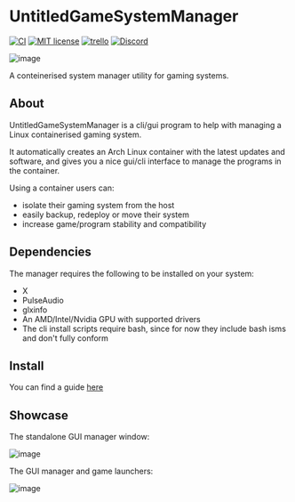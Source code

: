 # UntitledGameSystemManager
[![CI](https://github.com/MadLadSquad/UntitledGameSystemManager/actions/workflows/ci.yml/badge.svg)](https://github.com/MadLadSquad/UntitledGameSystemManager/actions/workflows/ci.yml)
[![MIT license](https://img.shields.io/badge/License-MIT-blue.svg)](https://lbesson.mit-license.org/)
[![trello](https://img.shields.io/badge/Trello-UDE-blue])](https://trello.com/b/HmfuRY2K/untitleddesktop)
[![Discord](https://img.shields.io/discord/717037253292982315.svg?label=&logo=discord&logoColor=ffffff&color=7389D8&labelColor=6A7EC2)](https://discord.gg/4wgH8ZE)

![image](https://github.com/MadLadSquad/UntitledGameSystemManager/assets/40400590/2f9847ee-cd81-4840-98a7-f1d85a97abe5)

A conteinerised system manager utility for gaming systems.

## About
UntitledGameSystemManager is a cli/gui program to help with managing a Linux containerised gaming system.

It automatically creates an Arch Linux container with the latest updates and software, and gives you a nice gui/cli interface to manage the programs in the container.

Using a container users can:
- isolate their gaming system from the host
- easily backup, redeploy or move their system
- increase game/program stability and compatibility

## Dependencies
The manager requires the following to be installed on your system:
- X
- PulseAudio
- glxinfo
- An AMD/Intel/Nvidia GPU with supported drivers
- The cli install scripts require bash, since for now they include bash isms and don't fully conform

## Install
You can find a guide [here](https://github.com/MadLadSquad/UntitledGameSystemManager/wiki/Installing)

## Showcase
The standalone GUI manager window:

![image](https://user-images.githubusercontent.com/40400590/155132857-adee86d8-cea2-44ee-be05-c9fdd34dec99.png)

The GUI manager and game launchers:

![image](https://user-images.githubusercontent.com/40400590/155133030-bd2e2fad-cacd-4093-abdc-d7931147d84c.png)
